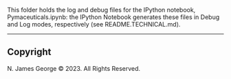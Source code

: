 This folder holds the log and debug files for the IPython notebook, Pymaceuticals.ipynb: the IPython Notebook generates these files in Debug and Log modes, respectively (see README.TECHNICAL.md).

----

## Copyright

N. James George © 2023. All Rights Reserved.
